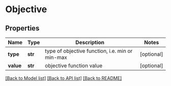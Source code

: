 # Objective

## Properties
Name | Type | Description | Notes
------------ | ------------- | ------------- | -------------
**type** | **str** | type of objective function, i.e. min or min-max  | [optional] 
**value** | **str** | objective function value | [optional] 

[[Back to Model list]](../README.md#documentation-for-models) [[Back to API list]](../README.md#documentation-for-api-endpoints) [[Back to README]](../README.md)


